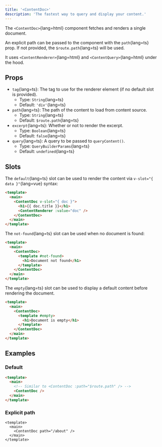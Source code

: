 ```yaml
---
title: '<ContentDoc>'
description: 'The fastest way to query and display your content.'
---
```


The `<ContentDoc>`{lang=html} component fetches and renders a single document.

An explicit path can be passed to the component with the `path`{lang=ts} prop. If not provided, the `$route.path`{lang=ts} will be used.

It uses `<ContentRenderer>`{lang=html} and `<ContentQuery>`{lang=html} under the hood.

## Props

- `tag`{lang=ts}: The tag to use for the renderer element (if no default slot is provided).
  - Type: `String`{lang=ts}
  - Default: `'div'`{lang=ts}
- `path`{lang=ts}: The path of the content to load from content source.
  - Type: `String`{lang=ts}
  - Default: `$route.path`{lang=ts}
- `excerpt`{lang=ts}: Whether or not to render the excerpt.
  - Type: `Boolean`{lang=ts}
  - Default: `false`{lang=ts}
- `query`{lang=ts}: A query to be passed to `queryContent()`.
  - Type: `QueryBuilderParams`{lang=ts}
  - Default: `undefined`{lang=ts}


## Slots

The `default`{lang=ts} slot can be used to render the content via `v-slot="{ data }"`{lang=vue} syntax:

```html [pages/dataviz.vue]
<template>
  <main>
    <ContentDoc v-slot="{ doc }">
      <h1>{{ doc.title }}</h1>
      <ContentRenderer :value="doc" />
    </ContentDoc>
  </main>
</template>
```

The `not-found`{lang=ts} slot can be used when no document is found:

```html [pages/dataviz.vue]
<template>
  <main>
    <ContentDoc>
      <template #not-found>
        <h1>Document not found</h1>
      </template>
    </ContentDoc>
  </main>
</template>
```

The `empty`{lang=ts} slot can be used to display a default content before rendering the document.

```html [pages/dataviz.vue]
<template>
  <main>
    <ContentDoc>
      <template #empty>
        <h1>Document is empty</h1>
      </template>
    </ContentDoc>
  </main>
</template>
```

## Examples

### Default

```html [pages/[...slug.vue]]
<template>
  <main>
    <!-- Similar to <ContentDoc :path="$route.path" /> -->
    <ContentDoc />
  </main>
</template>
```

### Explicit path

```vue [app.vue]
<template>
  <main>
    <ContentDoc path="/about" />
  </main>
</template>
```
